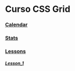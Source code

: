 # Curso CSS Grid

### [Calendar](./calendar)

### [Stats](./stats)

### [Lessons](./Lessons)

##### [Lesson_1](./Lessons/Lesson_1)